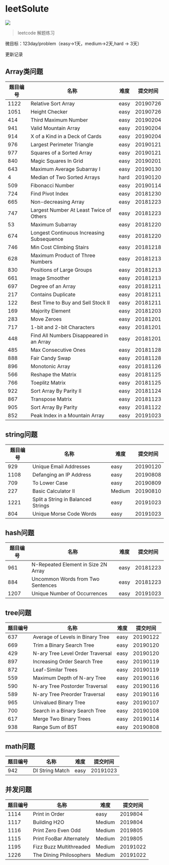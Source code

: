 # leetSolute

![](https://img.shields.io/badge/208-leetcode-green.svg)

> leetcode 解题练习

微目标：123day/problem（easy->1天，medium->2天,hard -> 3天）

更新记录

## Array类问题

| 题目编号 | 名称 | 难度 | 提交时间 |
| ------ | ------ | ------ |------ |
| 1122 |  Relative Sort Array | easy | 20190726 |
| 1051 |  Height Checker | easy | 20190726 |
| 414 | Third Maximum Number | easy | 20190204 |
| 941 | Valid Mountain Array | easy | 20190204 |
| 914 | X of a Kind in a Deck of Cards | easy | 20190204 |
| 976 | Largest Perimeter Triangle | easy | 20190121 |
| 977 | Squares of a Sorted Array | easy | 20190121 |
| 840 | Magic Squares In Grid | easy | 20190201 |
| 643 | Maximum Average Subarray I | easy | 20190130 |
| 4 | Median of Two Sorted Arrays | hard | 20190120 |
| 509 | Fibonacci Number | easy | 20190114 |
| 724 | Find Pivot Index | easy | 20181230 |
| 665 | Non-decreasing Array | easy | 20181223 |
| 747 | Largest Number At Least Twice of Others | easy | 20181223 |
| 53 | Maximum Subarray | easy | 20181220 |
| 674 | Longest Continuous Increasing Subsequence | easy | 20181220 |
| 746 | Min Cost Climbing Stairs | easy | 20181218 |
| 628 | Maximum Product of Three Numbers | easy | 20181213 |
| 830 | Positions of Large Groups | easy | 20181213 |
| 661 | Image Smoother | easy | 20181213 |
| 697 | Degree of an Array | easy | 20181211 |
| 217 | Contains Duplicate | easy | 20181211 |
| 122 | Best Time to Buy and Sell Stock II | easy | 20181211 |
| 169 | Majority Element | easy |  20181203 |
| 283 | Move Zeroes | easy | 20181201 |
| 717 | 1-bit and 2-bit Characters | easy | 20181201 |
| 448 | Find All Numbers Disappeared in an Array | easy | 20181201 |
| 485 | Max Consecutive Ones | easy | 20181128 |
| 888 | Fair Candy Swap | easy | 20181128 |
| 896 | Monotonic Array | easy | 20181126 |
| 566 | Reshape the Matrix | easy | 20181125 |
| 766 | Toeplitz Matrix | easy | 20181125  |
| 922 | Sort Array By Parity II | easy | 20181124 |
| 867 | Transpose Matrix | easy | 20181123 |
| 905 | Sort Array By Parity| easy | 20181122 |
| 852 | Peak Index in a Mountain Array | easy | 20191023 |

## string问题
| 题目编号 | 名称 | 难度 | 提交时间 |
| ------ | ------ | ------ |------ |
| 929 | Unique Email Addresses | easy | 20190120 |
| 1108 | Defanging an IP Address | easy | 20190808 |
| 709 | To Lower Case | easy | 20190809 |
| 227 |  Basic Calculator II | Medium | 20190810 |
| 1221 | Split a String in Balanced Strings | easy | 20191023 |
| 804 | Unique Morse Code Words | easy | 20191023 |

## hash问题
| 题目编号 | 名称 | 难度 | 提交时间 |
| ------ | ------ | ------ |------ |
| 961 | N-Repeated Element in Size 2N Array | easy | 20181223 |
| 884 | Uncommon Words from Two Sentences | easy | 20181223 |
| 1207 | Unique Number of Occurrences | easy | 20191023 |

## tree问题
| 题目编号 | 名称 | 难度 | 提交时间 |
| ------ | ------ | ------ |------ |
| 637 | Average of Levels in Binary Tree | easy | 20190122 |
| 669 |  Trim a Binary Search Tree | easy | 20190120 |
| 429 | N-ary Tree Level Order Traversal | easy | 20190120 |
| 897 | Increasing Order Search Tree | easy | 20190119 |
| 872 | Leaf-Similar Trees | easy | 20190119 |
| 559 | Maximum Depth of N-ary Tree | easy | 20190116 |
| 590 | N-ary Tree Postorder Traversal | easy | 20190116 |
| 589 | N-ary Tree Preorder Traversal | easy | 20190116 |
| 965 |  Univalued Binary Tree | easy | 20190107 |
| 700 | Search in a Binary Search Tree | easy | 20190108 |
| 617 | Merge Two Binary Trees | easy | 20190114|
| 938 | Range Sum of BST | easy | 20190808 |

## math问题
| 题目编号 | 名称 | 难度 | 提交时间 |
| ------ | ------ | ------ |------ |
| 942 | DI String Match | easy | 20191023 |

## 并发问题
| 题目编号 | 名称 | 难度 | 提交时间 |
| ------ | ------ | ------ |------ |
| 1114 | Print in Order | easy | 2019804 |
| 1117 | Building H2O | Medium | 2019804 |
| 1116 | Print Zero Even Odd | Medium | 2019805 | 
| 1115 | Print FooBar Alternately | Medium | 2019805 | 
| 1195 | Fizz Buzz Multithreaded | Medium | 20191022 | 
| 1226 | The Dining Philosophers | Medium | 20191022 | 